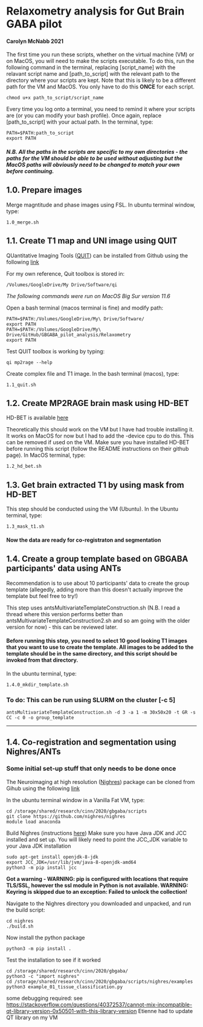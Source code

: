 # Relaxometry analysis for Gut Brain GABA pilot
#### Carolyn McNabb 2021
The first time you run these scripts, whether on the virtual machine (VM) or on MacOS, you will need to make the scripts executable. To do this, run the following command in the terminal, replacing [script_name] with the relavant script name and [path_to_script] with the relevant path to the directory where your scripts are kept. Note that this is likely to be a different path for the VM and MacOS. You only have to do this **ONCE** for each script.
```
chmod u+x path_to_script/script_name
```

Every time you log onto a terminal, you need to remind it where your scripts are (or you can modify your bash profile). Once again, replace [path_to_script] with your actual path. In the terminal, type:
```
PATH=$PATH:path_to_script
export PATH
```

#### *N.B. All the paths in the scripts are specific to my own directories - the paths for the VM should be able to be used without adjusting but the MacOS paths will obviously need to be changed to match your own before continuing.* 


## 1.0. Prepare images
Merge magntitude and phase images using FSL. In ubuntu terminal window, type:
```
1.0_merge.sh
```

## 1.1. Create T1 map and UNI image using QUIT 

QUantitative Imaging Tools ([QUIT](https://quit.readthedocs.io/en/latest/index.html)) can be installed from Github using the following [link](http://github.com/spinicist/QUIT/releases)

For my own reference, Quit toolbox is stored in:
```
/Volumes/GoogleDrive/My Drive/Software/qi 
```
 *The following commands were run on MacOS Big Sur version 11.6*
 
Open a bash terminal (macos terminal is fine) and modify path:
```
PATH=$PATH:/Volumes/GoogleDrive/My\ Drive/Software/
export PATH
PATH=$PATH:/Volumes/GoogleDrive/My\ Drive/GitHub/GBGABA_pilot_analysis/Relaxometry
export PATH
```

Test QUIT toolbox is working by typing:
```
qi mp2rage --help
```

Create complex file and T1 image.
In the bash terminal (macos), type:
```
1.1_quit.sh
```

## 1.2. Create MP2RAGE brain mask using HD-BET 
HD-BET is available [here](https://github.com/MIC-DKFZ/HD-BET)

Theoretically this should work on the VM but I have had trouble installing it. It works on MacOS for now but I had to add the -device cpu to do this. This can be removed if used on the VM.
Make sure you have installed HD-BET before running this script (follow the README instructions on their github page).
In MacOS terminal, type:

```
1.2_hd_bet.sh
```

## 1.3. Get brain extracted T1 by using mask from HD-BET
This step should be conducted using the VM (Ubuntu). In the Ubuntu terminal, type:
```
1.3_mask_t1.sh
```

#### Now the data are ready for co-registraton and segmentation 

## 1.4. Create a group template based on GBGABA participants' data using ANTs 
Recommendation is to use about 10 participants' data to create the group template (allegedly, adding more than this doesn't actually improve the template but feel free to try!)

This step uses antsMultivariateTemplateConstruction.sh (N.B. I read a thread where this version performs better than antsMultivariateTemplateConstruction2.sh and so am going with the older version for now) - this can be reviewed later. 

#### Before running this step, you need to select 10 good looking T1 images that you want to use to create the template. All images to be added to the template should be in the same directory, and this script should be invoked from that directory.
In the ubuntu terminal, type:
```
1.4.0_mkdir_template.sh
```

### To do: This can be run using SLURM on the cluster [-c 5] 

```
antsMultivariateTemplateConstruction.sh -d 3 -a 1 -m 30x50x20 -t GR -s CC -c 0 -o group_template 
```





---
## 1.4. Co-registration and segmentation using Nighres/ANTs 
### Some initial set-up stuff that only needs to be done once
The Neuroimaging at high resolution ([Nighres](https://nighres.readthedocs.io/en/latest/index.html)) package can be cloned from Gihub using the following [link](https://github.com/nighres/nighres)

In the ubuntu terminal window in a Vanilla Fat VM, type:
```
cd /storage/shared/research/cinn/2020/gbgaba/scripts
git clone https://github.com/nighres/nighres
module load anaconda
```

Build Nighres (instructions [here](https://nighres.readthedocs.io/en/latest/installation.html))
Make sure you have Java JDK and JCC installed and set up. You will likely need to point the JCC_JDK variable to your Java JDK installation
```
sudo apt-get install openjdk-8-jdk
export JCC_JDK=/usr/lib/jvm/java-8-openjdk-amd64
python3 -m pip install jcc
```

**Got a warning - WARNING: pip is configured with locations that require TLS/SSL, however the ssl module in Python is not available. WARNING: Keyring is skipped due to an exception: Failed to unlock the collection!**

Navigate to the Nighres directory you downloaded and unpacked, and run the build script:
```
cd nighres
./build.sh
```

Now install the python package
```
python3 -m pip install .
```

Test the installation to see if it worked
```
cd /storage/shared/research/cinn/2020/gbgaba/
python3 -c "import nighres"
cd /storage/shared/research/cinn/2020/gbgaba/scripts/nighres/examples
python3 example_01_tissue_classification.py
```

some debugging required: see https://stackoverflow.com/questions/40372537/cannot-mix-incompatible-qt-library-version-0x50501-with-this-library-version 
Etienne had to update QT library on my VM